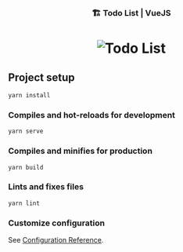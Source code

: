 <h3 align="center">
   🏗 Todo List | VueJS
</h3>

<h1 align="center">
  <img alt="Todo List" src="https://user-images.githubusercontent.com/27808014/145732136-c6bb872f-9b45-4646-aee0-3d6bfc84a0d9.png">
</h1>

## Project setup

```
yarn install
```

### Compiles and hot-reloads for development

```
yarn serve
```

### Compiles and minifies for production

```
yarn build
```

### Lints and fixes files

```
yarn lint
```

### Customize configuration

See [Configuration Reference](https://cli.vuejs.org/config/).
